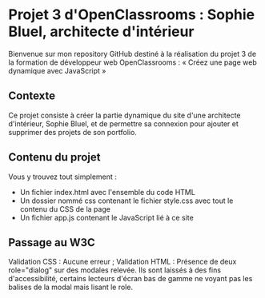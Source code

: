 # Projet 3 d'OpenClassrooms : Sophie Bluel, architecte d'intérieur

Bienvenue sur mon repository GitHub destiné à la réalisation du projet 3 de la formation de développeur web OpenClassrooms : « Créez une page web dynamique avec JavaScript »

## Contexte

Ce projet consiste à créer la partie dynamique du site d'une architecte d'intérieur, Sophie Bluel, et de permettre sa connexion pour ajouter et supprimer des projets de son portfolio.

## Contenu du projet

Vous y trouvez tout simplement :

* Un fichier index.html avec l'ensemble du code HTML
* Un dossier nommé css contenant le fichier style.css avec tout le contenu du CSS de la page
* Un fichier app.js contenant le JavaScript lié à ce site

## Passage au W3C

Validation CSS : Aucune erreur ;
Validation HTML : Présence de deux role="dialog" sur des modales relevée. Ils sont laissés à des fins d'accessibilité, certains lecteurs d'écran bas de gamme ne voyant pas les balises de la modal mais lisant le role.